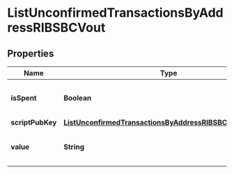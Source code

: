 

# ListUnconfirmedTransactionsByAddressRIBSBCVout


## Properties

Name | Type | Description | Notes
------------ | ------------- | ------------- | -------------
**isSpent** | **Boolean** | Defines whether the output is spent or not. | 
**scriptPubKey** | [**ListUnconfirmedTransactionsByAddressRIBSBCScriptPubKey**](ListUnconfirmedTransactionsByAddressRIBSBCScriptPubKey.md) |  | 
**value** | **String** | Represents the sent/received amount. | 



